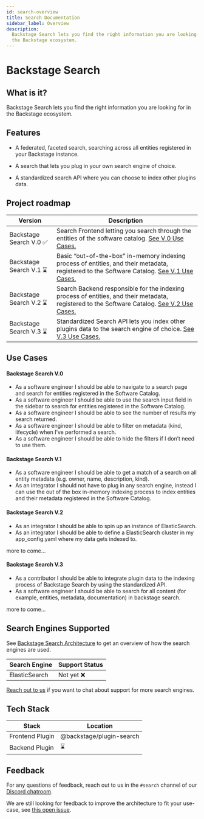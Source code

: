 ```yaml
---
id: search-overview
title: Search Documentation
sidebar_label: Overview
description:
  Backstage Search lets you find the right information you are looking for in
  the Backstage ecosystem.
---
```


# Backstage Search

## What is it?

Backstage Search lets you find the right information you are looking for in the
Backstage ecosystem.

## Features

- A federated, faceted search, searching across all entities registered in your
  Backstage instance.

- A search that lets you plug in your own search engine of choice.

- A standardized search API where you can choose to index other plugins data.

## Project roadmap

| Version                 | Description                                                                                                                                                         |
| ----------------------- | ------------------------------------------------------------------------------------------------------------------------------------------------------------------- |
| Backstage Search V.0 ✅ | Search Frontend letting you search through the entities of the software catalog. [See V.0 Use Cases.](#backstage-search-v0)                                         |
| Backstage Search V.1 ⌛ | Basic “out-of-the-box” in-memory indexing process of entities, and their metadata, registered to the Software Catalog. [See V.1 Use Cases.](#backstage-search-v1)   |
| Backstage Search V.2 ⌛ | Search Backend responsible for the indexing process of entities, and their metadata, registered to the Software Catalog. [See V.2 Use Cases.](#backstage-search-v2) |
| Backstage Search V.3 ⌛ | Standardized Search API lets you index other plugins data to the search engine of choice. [See V.3 Use Cases.](#backstage-search-v3)                                |

## Use Cases

#### Backstage Search V.0

- As a software engineer I should be able to navigate to a search page and
  search for entities registered in the Software Catalog.
- As a software engineer I should be able to use the search input field in the
  sidebar to search for entities registered in the Software Catalog.
- As a software engineer I should be able to see the number of results my search
  returned.
- As a software engineer I should be able to filter on metadata (kind,
  lifecycle) when I’ve performed a search.
- As a software engineer I should be able to hide the filters if I don’t need to
  use them.

#### Backstage Search V.1

- As a software engineer I should be able to get a match of a search on all
  entity metadata (e.g. owner, name, description, kind).
- As an integrator I should not have to plug in any search engine, instead I can
  use the out of the box in-memory indexing process to index entities and their
  metadata registered in the Software Catalog.

#### Backstage Search V.2

- As an integrator I should be able to spin up an instance of ElasticSearch.
- As an integrator I should be able to define a ElasticSearch cluster in my
  app_config.yaml where my data gets indexed to.

more to come...

#### Backstage Search V.3

- As a contributor I should be able to integrate plugin data to the indexing
  process of Backstage Search by using the standardized API.
- As a software engineer I should be able to search for all content (for
  example, entities, metadata, documentation) in backstage search.

more to come...

## Search Engines Supported

See [Backstage Search Architecture](architecture.md) to get an overview of how
the search engines are used.

| Search Engine | Support Status |
| ------------- | -------------- |
| ElasticSearch | Not yet ❌     |

[Reach out to us](#feedback) if you want to chat about support for more search
engines.

## Tech Stack

| Stack           | Location                 |
| --------------- | ------------------------ |
| Frontend Plugin | @backstage/plugin-search |
| Backend Plugin  | ⌛                       |

## Feedback

For any questions of feedback, reach out to us in the `#search` channel of our
[Discord chatroom](https://github.com/backstage/backstage#community).

We are still looking for feedback to improve the architecture to fit your
use-case, see
[this open issue](https://github.com/backstage/backstage/issues/4078).
